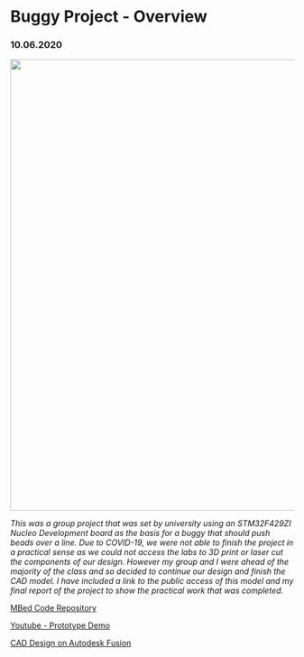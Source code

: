 <h1> Buggy Project - Overview </h1>

<h3> 10.06.2020 </h3>

<img src="https://lh3.googleusercontent.com/fn1Qh5fxOPcVesvxBxg37XGEw-qJM5_48cHyiaQIGVSOIQztI7O2Nyq1wyciPlv4PiSKGzWEp9C7Z0mWauE7-OB2d9p8ybJXV-Tq-Dsd4WmuqtoIy_lifTNV6PpVpLdVS1E3lZJ4jhXWQICGfuGaLfdnzN6_iNZvjoDez431lj85kBceCp3OxLxIMcJg4zHY6qAjYmoXs_N4HYaCNVxS-0OU4zl0n-NCrW2-SqRDGuP3YMtUA9ZkeFEYF690nILCyHrwVBShTllj7OxQQ8NYlncWN8ytw-SRSskqjndSDy7ZNrB1kDNlylRgH0ATEhgjv-CXRBX9u2IELslNvV4k0Ar5qy_Dk-mnSXDmNvxMGkqTkb2Wezr5LOMd2jfwGkipfbtE-cpggLEPCvOkhPd5KAUXeSa-bQOIMQRd4iFouw5ws7h3qocyhBqJg8wJty_0L9fNsVqS7FrQcT1U-13eB3M85qcmyyO29YZUK5BiJg_WaNm9307M1Hs9jd1lVNpngWzH3bGBYjSLPCQCWi4OtIDRKnjO2PIy3yn3Fy1T165-7Q_cw7OaZY2BUmPgicyGf2tj8PMYg1GVCXH0cyDNnn2JwyDXOO2A8XTaajF995gtyUaapVfy6MiKVAEzJ0r_3DhRYM_WEF_CH0eHfFffVRI1DV-WkiO_FUC0lFKmPCkqsW6rxATu0YsRMgSnTA=w718-h482-no?authuser=0" width="800">

*This was a group project that was set by university using an STM32F429ZI Nucleo
Development board as the basis for a buggy that should push beads over a line. Due to
COVID-19, we were not able to finish the project in a practical sense as we could not access
the labs to 3D print or laser cut the components of our design. However my group and I
were ahead of the majority of the class and so decided to continue our design and finish
the CAD model. I have included a link to the public access of this model and my final report
of the project to show the practical work that was completed.*

[MBed Code Repository](https://jaffacat@os.mbed.com/users/jaffacat/code/BuggyDesign/)

[Youtube - Prototype Demo](https://www.youtube.com/watch?v=dmspv1YI-D4&feature=youtu.be)

[CAD Design on Autodesk Fusion](https://students5859.autodesk360.com/g/shares/SH56a43QTfd62c1cd968c333b426d042c16f)


